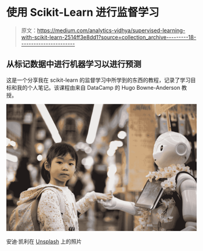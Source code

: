 # 使用 Scikit-Learn 进行监督学习

> 原文：<https://medium.com/analytics-vidhya/supervised-learning-with-scikit-learn-2514ff3e8dd1?source=collection_archive---------18----------------------->

## 从标记数据中进行机器学习以进行预测

这是一个分享我在 scikit-learn 的监督学习中所学到的东西的教程，记录了学习目标和我的个人笔记。该课程由来自 DataCamp 的 Hugo Bowne-Anderson 教授。

![](img/7eb1340434e7d7548d8478584c76c9b1.png)

安迪·凯利在 [Unsplash](https://unsplash.com?utm_source=medium&utm_medium=referral) 上的照片